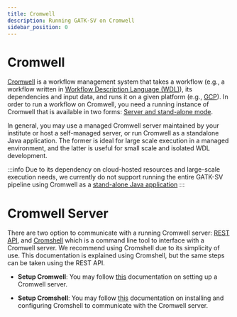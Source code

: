 ```yaml
---
title: Cromwell
description: Running GATK-SV on Cromwell
sidebar_position: 0
---
```


# Cromwell

[Cromwell](https://github.com/broadinstitute/cromwell) is a workflow management system
that takes a workflow (e.g., a workflow written in [Workflow Description Language (WDL)](https://openwdl.org)), 
its dependencies and input data, and runs it on a given platform 
(e.g., [GCP](https://cromwell.readthedocs.io/en/stable/backends/Google/)). 
In order to run a workflow on Cromwell, you need a running instance of 
Cromwell that is available in two forms: [Server and stand-alone mode](https://cromwell.readthedocs.io/en/stable/Modes/).

In general, you may use a managed Cromwell server maintained by your 
institute or host a self-managed server, or run Cromwell as a standalone Java application.
The former is ideal for large scale execution in a managed environment, 
and the latter is useful for small scale and isolated WDL development.

:::info
Due to its dependency on cloud-hosted resources and large-scale execution needs,
we currently do not support running the entire GATK-SV pipeline using 
Cromwell as a [stand-alone Java application](https://cromwell.readthedocs.io/en/stable/Modes/#run) 
:::

# Cromwell Server

There are two option to communicate with a running Cromwell server: 
[REST API](https://cromwell.readthedocs.io/en/stable/tutorials/ServerMode/), and
[Cromshell](https://github.com/broadinstitute/cromshell) which is a command line tool
to interface with a Cromwell server. We recommend using Cromshell due to its simplicity 
of use. This documentation is explained using Cromshell, but the same steps can be 
taken using the REST API.

- **Setup Cromwell**: You may follow [this](https://cromwell.readthedocs.io/en/stable/Modes/) documentation
  on setting up a Cromwell server.

- **Setup Cromshell**: You may follow [this](https://github.com/broadinstitute/cromshell) documentation
  on installing and configuring Cromshell to communicate with the Cromwell server. 